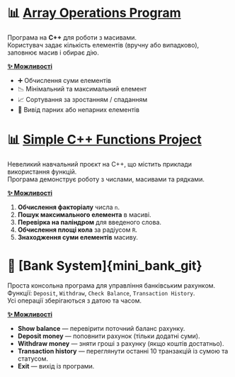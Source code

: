 # 📊 [Array Operations Program](arr_operation_prog.cpp)

Програма на **C++** для роботи з масивами.  
Користувач задає кількість елементів (вручну або випадково), заповнює масив і обирає дію.

**<u>✨ Можливості</u>**
- ➕ Обчислення суми елементів  
- 📉 Мінімальний та максимальний елемент  
- 📈 Сортування за зростанням / спаданням  
- 🔢 Вивід парних або непарних елементів  


# 📊 [Simple C++ Functions Project](functions)

Невеликий навчальний проєкт на C++, що містить приклади використання функцій.  
Програма демонструє роботу з числами, масивами та рядками.

**<u>✨ Можливості</u>**
1. **Обчислення факторіалу** числа `n`.
2. **Пошук максимального елемента** в масиві.
3. **Перевірка на паліндром** для введеного слова.
4. **Обчислення площі кола** за радіусом `R`.
5. **Знаходження суми елементів** масиву.


# 🏦 [Bank System]{mini_bank_git}

Проста консольна програма для управління банківським рахунком.  
Функції: `Deposit`, `Withdraw`, `Check Balance`, `Transaction History`.  
Усі операції зберігаються з датою та часом.

**<u>✨ Можливості</u>**
- **Show balance** — перевірити поточний баланс рахунку.  
- **Deposit money** — поповнити рахунок (тільки додатні суми).  
- **Withdraw money** — зняти гроші з рахунку (якщо коштів достатньо).  
- **Transaction history** — переглянути останні 10 транзакцій із сумою та статусом.  
- **Exit** — вихід із програми.
